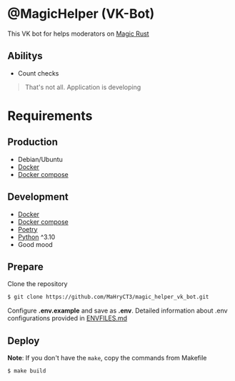# @MagicHelper (VK-Bot)

This VK bot for helps moderators on [Magic Rust](https://vk.com/magicowrust) 


## Abilitys
* Count checks 
> That's not all. Application is developing
# Requirements
## Production
* Debian/Ubuntu
* [Docker](https://docs.docker.com/engine/install/)
* [Docker compose](https://docs.docker.com/compose/install/)
## Development
* [Docker](https://docs.docker.com/engine/install/)
* [Docker compose](https://docs.docker.com/compose/install/)
* [Poetry](https://python-poetry.org/)
* [Python](https://www.python.org/downloads/) ^3.10
* Good mood
## Prepare 
Clone the repository

```bash
$ git clone https://github.com/MaHryCT3/magic_helper_vk_bot.git
```
Configure **.env.example** and save as **.env**. Detailed information about .env configurations provided in [ENVFILES.md](https://github.com/MaHryCT3/magic_helper_vk_bot/blob/master/ENVFILES.md)

## Deploy

**Note**: If you don't have the `make`, copy the commands from Makefile

```bash
$ make build
```
